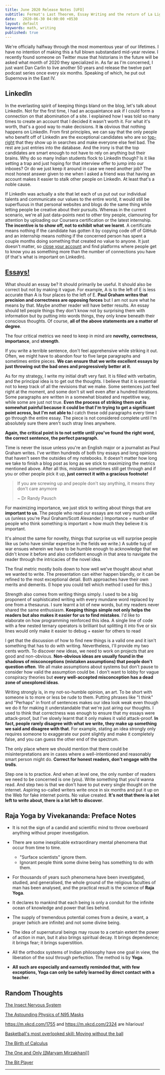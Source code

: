 ```yaml
---
title: June 2020 Release Notes [UFO]
subtitle: Fermat's Last Theorem, Essay Writing and the return of La Liga and Serie A.
date:   2020-06-30 04:00:00 +0530
layout: default
keywords: math, writing
published: true
---
```


We're officially halfway through the most momentous year of our lifetimes. I have no intention of making this a full blown substandard mid-year review. I recently found someone on Twitter muse that historians in the future will be asked what month of 2020 they specialized in. As far as I'm concerned, I just want Dan Carlin to live another 50 years and release the twelve part podcast series once every six months. Speaking of which, he put out Supernova in the East IV.

## LinkedIn

In the everlasting spirit of keeping things bland on the blog, let's talk about LinkedIn. Not for the first time, I had an acquaintance ask if I could form a connection on that abomination of a site. I explained how I was told so many times to create an account that I decided it wasn't worth it. For what it's worth, that's a good way to make decisions. It **is** obvious that nothing happens on LinkedIn. From first principles, we can say that the only people who benefit off of LinkedIn are the exceptional candidates who are so [top-right](https://www.reddit.com/r/TopRightMessi/) that they show up in searches and make everyone else feel bad. The rest are just entries into the database. And the irony is that the top candidates are smart enough to not have to rely on anything but their brains. Why do so many Indian students flock to LinkedIn though? Is it like setting a trap and just hoping for that interview offer to jump into our inboxes? Or do we just keep it around in case we need another job? The most honest answer given to me when I asked a friend was that having an account makes it easier to stalk other people on LinkedIn. At least that's a noble cause.

If LinkedIn was actually a site that let each of us put out our individual talents and communicate our values to the entire world, it would still be superfluous in that personal websites and blogs do the same thing while letting people be creative about their pursuits. Whereas in the current scenario, we're all just data-points next to other tiny people, clamouring for attention by uploading our Coursera certification or the latest internship. **The incentive is to show off, not to exhibit what we learnt**. A certificate means nothing if the candidate has gotten it by copying code off of GitHub and an internship means nothing if the concerned person has spent a couple months doing something that created no value to anyone. It just doesn't matter, so [close your account](https://www.linkedin.com/help/linkedin/answer/63/closing-your-linkedin-account?lang=en) and find platforms where people get to know you as something more than the number of connections you have (if that's what is important on LinkedIn).

## [Essays!](http://www.paulgraham.com/useful.html)

What should an essay be? It should primarily be useful. It should also be correct but not by making it vague. For example, A is to the left of E is less accurate than A is four places to the left of E. **Paul Graham writes that precision and correctness are opposing forces** but I am not sure what he means by that. Maybe another reader will have better results. An essay should tell people things they don't know not by surprising them with information but by putting into words things, they only knew beneath their conscious thoughts. Of course, **all of the above statements are a matter of degree**.

The four critical metrics we need to keep in mind are **novelty, correctness, importance**, and **strength**.

If you write a terrible sentence, don't feel apprehensive while striking it out. Often, we might have to abandon four to five large paragraphs and sometimes entire pieces. **We can ensure that we write excellent essays by just throwing out the bad ones and progressively better at it**.

As for my strategy, I write my initial draft very fast. It is filled with verbatim, and the principal idea is to get out the thoughts. I believe that it is essential not to keep track of all the revisions that we make. Some sentences just feel right at the moment, and some don't sit well even after a hundred iterations. Some paragraphs are written in a somewhat bloated and repetitive way, while some are just not true. **Even the process of striking them out is somewhat painful because it could be that I'm trying to get a significant point across, but I'm not able to**.I catch these odd paragraphs every time I go through the entire essay. The piece is not considered complete until I'm absolutely sure there aren't such stray lines anywhere.

**Again, the critical point is to not settle until you've found the right word, the correct sentence, the perfect paragraph.**

Time is never the issue unless you're an English major or a journalist as Paul Graham writes. I've written hundreds of both tiny essays and long opinions that haven't seen the outsides of my notebooks. It doesn't matter how long we take to finish a blog post as long as we stick to maximizing the metrics mentioned above. After all this, mistakes sometimes still get through and if you or other people pick it up, **just correct it with a gracious footnote!**
> If you are screwing up and people don't say anything, it means they don't care anymore
>
>~ Dr Randy Pausch

For maximizing importance, we just stick to writing about things that are **important to us**. The people who read our essays are not very much unlike us (unless you're Paul Graham/Scott Alexander.) Importance = number of people who think something is important $\times$ how much they believe it is important.

It's almost the same for novelty, things that surprise us will surprise people like us (who have similar expertise in the fields we write.) A subtle tug of war ensues wherein we have to be humble enough to acknowledge that we didn't know it before and also confident enough in that area to navigate the reader through the intricacies of the novel idea.

The final metric mostly boils down to how well we've thought about what we wanted to write. The presentation can either happen blandly, or it can be refined to the most exceptional detail. Both approaches have their own merits and demerits. (I hope you could tell which method I used for this.)

Strength also comes from writing things simply. I used to be a big proponent of sophisticated writing with every mundane word replaced by one from a thesaurus. I sure learnt a lot of new words, but my readers never shared the same enthusiasm. **Keeping things simple not only helps the readers but also makes it easier for us to find mistakes**. I'd like to elaborate on how programming reinforced this idea. A single line of code with a few nested ternary operators is brilliant but splitting it into five or six lines would only make it easier to debug + easier for others to read

I get that the discussion of how to find new things is a valid one and it isn't something that has to do with writing. Nevertheless, I'll provide my two cents worth. To discover new ideas, we need to work on projects that are good and non-obvious. **Non-obvious ideas are usually found in the shadows of misconceptions (mistaken assumptions) that people don't question often**. We all make assumptions about systems but don't pause to consider how valid the assumption could be. I don't want to lobby for vague conspiracy theories but **every well-accepted misconception has a dead zone of unexplored ideas**.

Writing strongly is, in my not-so-humble opinion, an art. To be short with someone is to more or less be rude to them. Putting phrases like "I think" and "Perhaps" in front of sentences makes our idea look weak even though we do it for making it understandable that we're just airing our thoughts. I used to think that correctness was enough to ensure that my essays were attack-proof, but I've slowly learnt that it only makes it valid attack-proof. **In fact, people rarely disagree with what we write, they make up something we said and disagree with that**. For example, stating an idea strongly only requires someone to exaggerate our point slightly and make it completely false, and you can guess the other end of the spectrum.

The only place where we should mention that there could be misinterpretations are in cases where a well-intentioned and reasonably smart person might do. **Correct for honest readers, don't engage with the trolls**.

Step one is to practice. And when at level one, the only number of readers we need to be concerned is one (you). Write something that you'd wanna read. And step two is that we don't have to put every single thought on the internet. Aspiring so-called writers write once in six months and put it up on the Web for fake internet points. No value created. **It's not that there is a lot left to write about, there is a lot left to discover**.

## Raja Yoga by Vivekananda: Preface Notes

* It is not the sign of a candid and scientific mind to throw overboard anything without proper investigation.

* There are some inexplicable extraordinary mental phenomena that occur from time to time.
  * "Surface scientists" ignore them.
  * Ignorant people think some divine being has something to do with them.

* For thousands of years such phenomena have been investigated, studied, and generalised, the whole ground of the religious faculties of man has been analysed, and the practical result is the science of **Raja Yoga**.

* It declares to mankind that each being is only a conduit for the infinite ocean of knowledge and power that lies behind.

* The supply of tremendous potential comes from a desire, a want, a prayer (which are infinite) and not some divine being.

* The idea of supernatural beings may rouse to a certain extent the power of action in man, but it also brings spiritual decay. It brings dependence; it brings fear; it brings superstition.

* All the orthodox systems of Indian philosophy have one goal in view, the liberation of the soul through perfection. The method is by **Yoga**.

* **All such are especially and earnestly reminded that, with few exceptions, Yoga can only be safely learned by direct contact with a teacher**.

## Random Thoughts

[The Insect Nervous System](https://www.cronodon.com/BioTech/insect_nervous_systems.html)

[The Astounding Physics of N95 Masks](https://www.youtube.com/watch?v=eAdanPfQdCA)

<https://m.xkcd.com/1755> and <https://m.xkcd.com/2324> are hilarious!

[Basketball's most overlooked skill: Moving without the ball](https://www.youtube.com/watch?v=QUZr26cpR8w)

[The Birth of Calculus](https://www.youtube.com/watch?v=ObPg3ki9GOI)

[The One and Only [[Maryam Mirzakhani]]](https://may12.womeninmaths.org/why)

[The Bit Player](https://thebitplayer.com/)

---